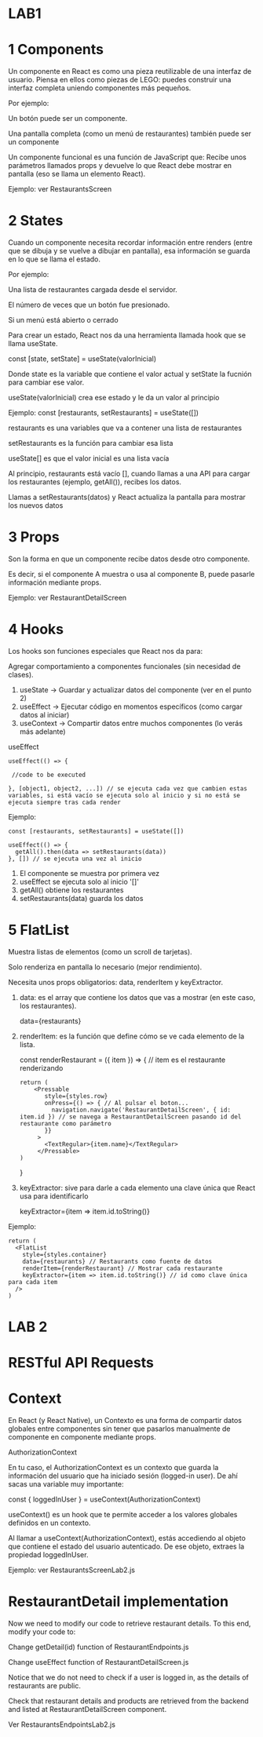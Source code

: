 # LAB1 
# 1 Components
Un componente en React es como una pieza reutilizable de una interfaz de usuario. Piensa en ellos como piezas de LEGO: puedes construir una interfaz completa uniendo componentes más pequeños.

Por ejemplo:

Un botón puede ser un componente.

Una pantalla completa (como un menú de restaurantes) también puede ser un componente

Un componente funcional es una función de JavaScript que:
Recibe unos parámetros llamados props y devuelve lo que React debe mostrar en pantalla (eso se llama un elemento React).

Ejemplo: ver RestaurantsScreen

# 2 States
Cuando un componente necesita recordar información entre renders (entre que se dibuja y se vuelve a dibujar en pantalla), esa información se guarda en lo que se llama el estado.

Por ejemplo:

Una lista de restaurantes cargada desde el servidor.

El número de veces que un botón fue presionado.

Si un menú está abierto o cerrado

Para crear un estado, React nos da una herramienta llamada hook que se llama useState.

const [state, setState] = useState(valorInicial)

Donde state es la variable que contiene el valor actual y setState la fucnión para cambiar ese valor. 

useState(valorInicial) crea ese estado y le da un valor al principio

Ejemplo: const [restaurants, setRestaurants] = useState([])

restaurants es una variables que va a contener una lista de restaurantes

setRestaurants es la función para cambiar esa lista

useState[] es que el valor inicial es una lista vacía

Al principio, restaurants está vacío [], cuando llamas a una API para cargar los restaurantes (ejemplo, getAll()), recibes los datos.

Llamas a setRestaurants(datos) y React actualiza la pantalla para mostrar los nuevos datos

# 3 Props

Son la forma en que un componente recibe datos desde otro componente.

Es decir, si el componente A muestra o usa al componente B, puede pasarle información mediante props.

Ejemplo: ver RestaurantDetailScreen

# 4 Hooks

Los hooks son funciones especiales que React nos da para:

Agregar comportamiento a componentes funcionales (sin necesidad de clases).

1. useState → Guardar y actualizar datos del componente (ver en el punto 2)
2. useEffect → Ejecutar código en momentos específicos (como cargar datos al iniciar)
3. useContext → Compartir datos entre muchos componentes (lo verás más adelante)

useEffect

    useEffect(() => {

     //code to be executed
   
    }, [object1, object2, ...]) // se ejecuta cada vez que cambien estas variables, si está vacío se ejecuta solo al inicio y si no está se ejecuta siempre tras cada render

Ejemplo: 

    const [restaurants, setRestaurants] = useState([])

    useEffect(() => {
      getAll().then(data => setRestaurants(data))
    }, []) // se ejecuta una vez al inicio

1. El componente se muestra por primera vez
2. useEffect se ejecuta solo al inicio '[]'
3. getAll() obtiene los restaurantes
4. setRestaurants(data) guarda los datos

# 5 FlatList

Muestra listas de elementos (como un scroll de tarjetas).

Solo renderiza en pantalla lo necesario (mejor rendimiento).

Necesita unos props obligatorios: data, renderItem y keyExtractor.

1. data: es el array que contiene los datos que vas a mostrar (en este caso, los restaurantes).

    data={restaurants}

2. renderItem: es la función que define cómo se ve cada elemento de la lista.

     const renderRestaurant = ({ item }) => { // item es el restaurante renderizando
   
       return (
           <Pressable
              style={styles.row}
              onPress={() => { // Al pulsar el boton...
                navigation.navigate('RestaurantDetailScreen', { id: item.id }) // se navega a RestaurantDetailScreen pasando id del restaurante como parámetro
              }}
            >
              <TextRegular>{item.name}</TextRegular>
            </Pressable>
       )
     }

3. keyExtractor: sive para darle a cada elemento una clave única que React usa para identificarlo

   keyExtractor={item => item.id.toString()}

Ejemplo: 

    return (
      <FlatList
        style={styles.container}
        data={restaurants} // Restaurants como fuente de datos
        renderItem={renderRestaurant} // Mostrar cada restaurante
        keyExtractor={item => item.id.toString()} // id como clave única para cada item
      />
    )

# LAB 2
# RESTful API Requests
# Context
En React (y React Native), un Contexto es una forma de compartir datos globales entre componentes sin tener que pasarlos manualmente de componente en componente mediante props.

AuthorizationContext

En tu caso, el AuthorizationContext es un contexto que guarda la información del usuario que ha iniciado sesión (logged-in user). De ahí sacas una variable muy importante:

const { loggedInUser } = useContext(AuthorizationContext)

useContext() es un hook que te permite acceder a los valores globales definidos en un contexto.

Al llamar a useContext(AuthorizationContext), estás accediendo al objeto que contiene el estado del usuario autenticado. De ese objeto, extraes la propiedad loggedInUser.

Ejemplo: ver RestaurantsScreenLab2.js

# RestaurantDetail implementation
Now we need to modify our code to retrieve restaurant details. To this end, modify your code to:

Change getDetail(id) function of RestaurantEndpoints.js

Change useEffect function of RestaurantDetailScreen.js

Notice that we do not need to check if a user is logged in, as the details of restaurants are public.

Check that restaurant details and products are retrieved from the backend and listed at RestaurantDetailScreen component.

Ver RestaurantsEndpointsLab2.js
